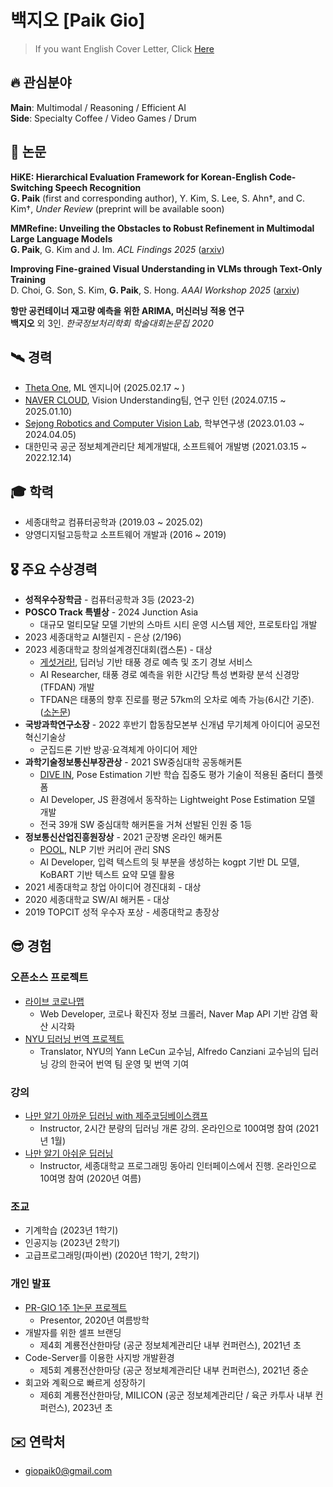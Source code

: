 # 백지오 [Paik Gio]
> If you want English Cover Letter, Click [Here](https://github.com/skyil7/skyil7/blob/master/CL_EN.md)

## 🔥 관심분야
**Main**: Multimodal / Reasoning / Efficient AI    
**Side**: Specialty Coffee / Video Games / Drum

## 📜 논문
**HiKE: Hierarchical Evaluation Framework for Korean-English Code-Switching Speech Recognition**    
**G. Paik** (first and corresponding author), Y. Kim, S. Lee, S. Ahn†, and C. Kim†, *Under Review* (preprint will be available soon)

**MMRefine: Unveiling the Obstacles to Robust Refinement in Multimodal Large Language Models**    
**G. Paik**, G. Kim and J. Im. *ACL Findings 2025* ([arxiv](https://arxiv.org/abs/2506.04688))

**Improving Fine-grained Visual Understanding in VLMs through Text-Only Training**    
D. Choi, G. Son, S. Kim, **G. Paik**, S. Hong. *AAAI Workshop 2025* ([arxiv](https://arxiv.org/abs/2412.12940))

**항만 공컨테이너 재고량 예측을 위한 ARIMA, 머신러닝 적용 연구**    
**백지오** 외 3인. *한국정보처리학회 학술대회논문집 2020*

## 🛰 경력
- [Theta One](https://thetaone-ai.com/), ML 엔지니어 (2025.02.17 ~ )
- [NAVER CLOUD](https://www.navercloudcorp.com/), Vision Understanding팀, 연구 인턴 (2024.07.15 ~ 2025.01.10)
- [Sejong Robotics and Computer Vision Lab](https://www.rcv.sejong.ac.kr/), 학부연구생 (2023.01.03 ~ 2024.04.05)
- 대한민국 공군 정보체계관리단 체계개발대, 소프트웨어 개발병 (2021.03.15 ~ 2022.12.14)

## 🎓 학력
- 세종대학교 컴퓨터공학과 (2019.03 ~ 2025.02)
- 양영디지털고등학교 소프트웨어 개발과 (2016 ~ 2019)

## 🎖️ 주요 수상경력
- **성적우수장학금** - 컴퓨터공학과 3등 (2023-2)
- **POSCO Track 특별상** - 2024 Junction Asia
  - 대규모 멀티모달 모델 기반의 스마트 시티 운영 시스템 제안, 프로토타입 개발
- 2023 세종대학교 AI챌린지 - 은상 (2/196)
- 2023 세종대학교 창의설계경진대회(캡스톤) - 대상
  - [게섯거라!](https://www.youtube.com/watch?v=XPrFTd9aBik), 딥러닝 기반 태풍 경로 예측 및 조기 경보 서비스
  - AI Researcher, 태풍 경로 예측을 위한 시간당 특성 변화량 분석 신경망(TFDAN) 개발
  - TFDAN은 태풍의 향후 진로를 평균 57km의 오차로 예측 가능(6시간 기준). ([소논문](https://github.com/skyil7/skyil7/blob/master/misc/%EC%8B%9C%EA%B0%84%EB%8B%B9%20%ED%8A%B9%EC%84%B1%20%EB%B3%80%ED%99%94%EB%9F%89%20%EB%B6%84%EC%84%9D%20%EC%8B%A0%EA%B2%BD%EB%A7%9D%EC%9D%84%20%ED%86%B5%ED%95%9C%20%ED%83%9C%ED%92%8D%20%EC%98%88%EC%B8%A1%20%EB%AA%A8%EB%8D%B8_20230609.pdf)) 
- **국방과학연구소장** - 2022 후반기 합동참모본부 신개념 무기체계 아이디어 공모전 혁신기술상
  - 군집드론 기반 방공·요격체계 아이디어 제안
- **과학기술정보통신부장관상** - 2021 SW중심대학 공동해커톤
  - [DIVE IN](https://github.com/teamDiveIn/INTRO), Pose Estimation 기반 학습 집중도 평가 기술이 적용된 줌터디 플렛폼
  - AI Developer, JS 환경에서 동작하는 Lightweight Pose Estimation 모델 개발
  - 전국 39개 SW 중심대학 해커톤을 거쳐 선발된 인원 중 1등
- **정보통신산업진흥원장상** - 2021 군장병 온라인 해커톤
  - [POOL](https://github.com/skyil7/AI_WEB_POOL_YD), NLP 기반 커리어 관리 SNS
  - AI Developer, 입력 텍스트의 뒷 부분을 생성하는 kogpt 기반 DL 모델, KoBART 기반 텍스트 요약 모델 활용
- 2021 세종대학교 창업 아이디어 경진대회 - 대상
- 2020 세종대학교 SW/AI 해커톤 - 대상
- 2019 TOPCIT 성적 우수자 포상 - 세종대학교 총장상

## 😎 경험
### 오픈소스 프로젝트
- [라이브 코로나맵](https://github.com/LiveCoronaDetector/livecod)
  - Web Developer, 코로나 확진자 정보 크롤러, Naver Map API 기반 감염 확산 시각화
- [NYU 딥러닝 번역 프로젝트](https://github.com/Atcold/pytorch-Deep-Learning)
  - Translator, NYU의 Yann LeCun 교수님, Alfredo Canziani 교수님의 딥러닝 강의 한국어 번역 팀 운영 및 번역 기여

### 강의
- [나만 알기 아까운 딥러닝 with 제주코딩베이스캠프](https://paullabkorea.medium.com/%EB%B0%B0%EC%9B%8C%EC%84%9C-%EB%82%A8-%EC%A3%BC%EB%8B%A4-12%EC%9D%BC%EC%9D%98-%EC%97%AC%EC%A0%95-%EB%98%90-%EA%B7%B8-%EB%8B%A4%EC%9D%8C%EC%9D%98-%EC%97%AC%EC%A0%95-f872a4e060e2)
  - Instructor, 2시간 분량의 딥러닝 개론 강의. 온라인으로 100여명 참여 (2021년 1월)
- [나만 알기 아쉬운 딥러닝](https://github.com/sejonginterface/Study_AI)
  - Instructor, 세종대학교 프로그래밍 동아리 인터페이스에서 진행. 온라인으로 10여명 참여 (2020년 여름)
  
### 조교
- 기계학습 (2023년 1학기)
- 인공지능 (2023년 2학기)
- 고급프로그래밍(파이썬) (2020년 1학기, 2학기)

### 개인 발표
- [PR-GIO 1주 1논문 프로젝트](https://github.com/skyil7/paperReview)
  - Presentor, 2020년 여름방학
- 개발자를 위한 셀프 브랜딩
  - 제4회 계룡전산한마당 (공군 정보체계관리단 내부 컨퍼런스), 2021년 초
- Code-Server를 이용한 사지방 개발환경
  - 제5회 계룡전산한마당 (공군 정보체계관리단 내부 컨퍼런스), 2021년 중순
- 회고와 계획으로 빠르게 성장하기
  - 제6회 계룡전산한마당, MILICON (공군 정보체계관리단 / 육군 카투사 내부 컨퍼런스), 2023년 초

## ✉️ 연락처
- giopaik0@gmail.com
